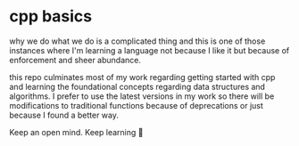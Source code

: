 # cpp basics
why we do what we do is a complicated thing and this is one of those instances where I'm learning a language not because I like it but because of enforcement and sheer abundance.

this repo culminates most of my work regarding getting started with cpp and learning the foundational concepts regarding data structures and algorithms.
I prefer to use the latest versions in my work so there will be modifications to traditional functions because of deprecations or just because I found a better way.

Keep an open mind. Keep learning 🥂
